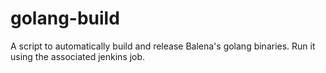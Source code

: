 # golang-build

A script to automatically build and release Balena's golang binaries. Run it using the associated jenkins job.

